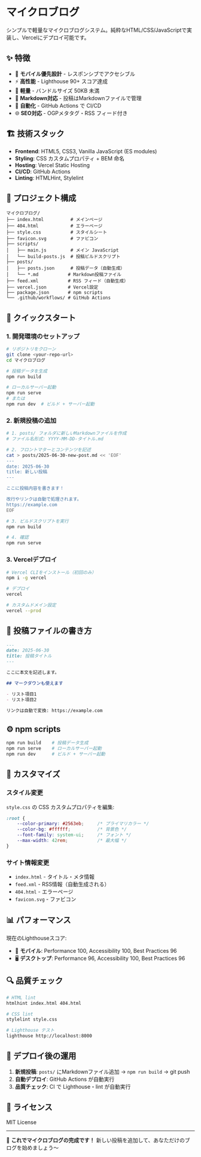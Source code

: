 # マイクロブログ

シンプルで軽量なマイクロブログシステム。純粋なHTML/CSS/JavaScriptで実装し、Vercelにデプロイ可能です。

## ✨ 特徴

- 📱 **モバイル優先設計** - レスポンシブでアクセシブル
- ⚡ **高性能** - Lighthouse 90+ スコア達成
- 🚀 **軽量** - バンドルサイズ 50KB 未満
- 📝 **Markdown対応** - 投稿はMarkdownファイルで管理
- 🔄 **自動化** - GitHub Actions で CI/CD
- 🌐 **SEO対応** - OGPメタタグ・RSS フィード付き

## 🏗️ 技術スタック

- **Frontend**: HTML5, CSS3, Vanilla JavaScript (ES modules)
- **Styling**: CSS カスタムプロパティ + BEM 命名
- **Hosting**: Vercel Static Hosting
- **CI/CD**: GitHub Actions
- **Linting**: HTMLHint, Stylelint

## 📁 プロジェクト構成

```
マイクロブログ/
├── index.html          # メインページ
├── 404.html            # エラーページ
├── style.css           # スタイルシート
├── favicon.svg         # ファビコン
├── scripts/
│   ├── main.js         # メイン JavaScript
│   └── build-posts.js  # 投稿ビルドスクリプト
├── posts/
│   ├── posts.json      # 投稿データ（自動生成）
│   └── *.md           # Markdown投稿ファイル
├── feed.xml           # RSS フィード（自動生成）
├── vercel.json        # Vercel設定
├── package.json       # npm scripts
└── .github/workflows/ # GitHub Actions
```

## 🚀 クイックスタート

### 1. 開発環境のセットアップ

```bash
# リポジトリをクローン
git clone <your-repo-url>
cd マイクロブログ

# 投稿データを生成
npm run build

# ローカルサーバー起動
npm run serve
# または
npm run dev  # ビルド + サーバー起動
```

### 2. 新規投稿の追加

```bash
# 1. posts/ フォルダに新しいMarkdownファイルを作成
# ファイル名形式: YYYY-MM-DD-タイトル.md

# 2. フロントマターとコンテンツを記述
cat > posts/2025-06-30-new-post.md << 'EOF'
---
date: 2025-06-30
title: 新しい投稿
---

ここに投稿内容を書きます！

改行やリンクは自動で処理されます。
https://example.com
EOF

# 3. ビルドスクリプトを実行
npm run build

# 4. 確認
npm run serve
```

### 3. Vercelデプロイ

```bash
# Vercel CLIをインストール（初回のみ）
npm i -g vercel

# デプロイ
vercel

# カスタムドメイン設定
vercel --prod
```

## 📝 投稿ファイルの書き方

```markdown
---
date: 2025-06-30
title: 投稿タイトル
---

ここに本文を記述します。

## マークダウンも使えます

- リスト項目1
- リスト項目2

リンクは自動で変換: https://example.com
```

## ⚙️ npm scripts

```bash
npm run build    # 投稿データ生成
npm run serve    # ローカルサーバー起動
npm run dev      # ビルド + サーバー起動
```

## 🔧 カスタマイズ

### スタイル変更

`style.css` の CSS カスタムプロパティを編集:

```css
:root {
    --color-primary: #2563eb;     /* プライマリカラー */
    --color-bg: #ffffff;          /* 背景色 */
    --font-family: system-ui;     /* フォント */
    --max-width: 42rem;           /* 最大幅 */
}
```

### サイト情報変更

- `index.html` - タイトル・メタ情報
- `feed.xml` - RSS情報（自動生成される）
- `404.html` - エラーページ
- `favicon.svg` - ファビコン

## 📊 パフォーマンス

現在のLighthouseスコア:
- 📱 **モバイル**: Performance 100, Accessibility 100, Best Practices 96
- 🖥️ **デスクトップ**: Performance 96, Accessibility 100, Best Practices 96

## 🔍 品質チェック

```bash
# HTML lint
htmlhint index.html 404.html

# CSS lint  
stylelint style.css

# Lighthouse テスト
lighthouse http://localhost:8000
```

## 🚀 デプロイ後の運用

1. **新規投稿**: `posts/` にMarkdownファイル追加 → `npm run build` → git push
2. **自動デプロイ**: GitHub Actions が自動実行
3. **品質チェック**: CI で Lighthouse・lint が自動実行

## 📄 ライセンス

MIT License

---

🎉 **これでマイクロブログの完成です！** 
新しい投稿を追加して、あなただけのブログを始めましょう〜